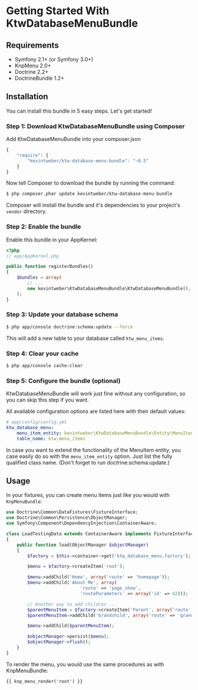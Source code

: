 Getting Started With KtwDatabaseMenuBundle
==========================================

## Requirements

* Symfony 2.1+ (or Symfony 3.0+)
* KnpMenu 2.0+
* Doctrine 2.2+
* DoctrineBundle 1.2+

## Installation

You can install this bundle in 5 easy steps.  Let's get started!

### Step 1: Download KtwDatabaseMenuBundle using Composer

Add KtwDatabaseMenuBundle into your composer.json

``` js
{
    "require": {
        "kevintweber/ktw-database-menu-bundle": "~0.5"
    }
}
```

Now tell Composer to download the bundle by running the command:

``` bash
$ php composer.phar update kevintweber/ktw-database-menu-bundle
```

Composer will install the bundle and it's dependencies to your project's
`vendor` directory.

### Step 2: Enable the bundle

Enable this bundle in your AppKernel:

``` php
<?php
// app/AppKernel.php

public function registerBundles()
{
    $bundles = array(
        // ...
        new kevintweber\KtwDatabaseMenuBundle\KtwDatabaseMenuBundle(),
    );
}
```

### Step 3: Update your database schema

``` bash
$ php app/console doctrine:schema:update --force
```

This will add a new table to your database called `ktw_menu_items`.

### Step 4: Clear your cache

``` bash
$ php app/console cache:clear
```

### Step 5: Configure the bundle (optional)

KtwDatabaseMenuBundle will work just fine without any configuration, so
you can skip this step if you want.

All available configuration options are listed here with their default values:

``` yaml
# app/config/config.yml
ktw_database_menu:
    menu_item_entity: kevintweber\KtwDatabaseMenuBundle\Entity\MenuItem
    table_name: ktw_menu_items
```

In case you want to extend the functionality of the MenuItem entity, you
case easily do so with the `menu_item_entity` option.  Just list the
fully qualified class name.  (Don't forget to run doctrine:schema:update.)

## Usage

In your fixtures, you can create menu items just like you would with
`KnpMenuBundle`:

```php
use Doctrine\Common\DataFixtures\FixtureInterface;
use Doctrine\Common\Persistence\ObjectManager;
use Symfony\Component\DependencyInjection\ContainerAware;

class LoadTestingData extends ContainerAware implements FixtureInterface
{
    public function load(ObjectManager $objectManager)
    {
        $factory = $this->container->get('ktw_database_menu.factory');

        $menu = $factory->createItem('root');

        $menu->addChild('Home', array('route' => 'homepage'));
        $menu->addChild('About Me', array(
                            'route' => 'page_show',
                            'routeParameters' => array('id' => 42)));

        // Another way to add children ...
        $parentMenuItem = $factory->createItem('Parent', array('route' => 'parent_route'));
        $parentMenuItem->addChild('Grandchild', array('route' => 'grandchild_route'));

        $menu->addChild($parentMenuItem);

        $objectManager->persist($menu);
        $objectManager->flush();
    }
}
```

To render the menu, you would use the same procedures as with KnpMenuBundle:

```jinja
{{ knp_menu_render('root') }}
```
